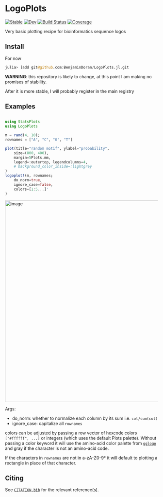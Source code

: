 # LogoPlots

[![Stable](https://img.shields.io/badge/docs-stable-blue.svg)](https://BenjaminDoran.github.io/LogoPlots.jl/stable/)
[![Dev](https://img.shields.io/badge/docs-dev-blue.svg)](https://BenjaminDoran.github.io/LogoPlots.jl/dev/)
[![Build Status](https://github.com/BenjaminDoran/LogoPlots.jl/actions/workflows/CI.yml/badge.svg?branch=main)](https://github.com/BenjaminDoran/LogoPlots.jl/actions/workflows/CI.yml?query=branch%3Amain)
[![Coverage](https://codecov.io/gh/BenjaminDoran/LogoPlots.jl/branch/main/graph/badge.svg)](https://codecov.io/gh/BenjaminDoran/LogoPlots.jl)

Very basic plotting recipe for bioinformatics sequence logos

## Install 

For now

```julia
julia> ]add git@github.com:BenjaminDoran/LogoPlots.jl.git
```

**WARNING**: this repository is likely to change, at this point I am making no promises of stability.

After it is more stable, I will probably register in the main registry

## Examples 

```julia

using StatsPlots
using LogoPlots

m = rand(4, 10);
rownames = ["A", "C", "G", "T"]

plot(title="random motif", ylabel="probability", 
    size=(800, 400), 
    margin=5Plots.mm, 
    legend=:outertop, legendcolumns=4,
    # background_color_inside=:lightgrey
)
logoplot!(m, rownames; 
    do_norm=true, 
    ignore_case=false, 
    colors=[1:5...]'
)
```

<img width="663" alt="image" src="https://github.com/BenjaminDoran/LogoPlots.jl/assets/20494558/a9c1f7d9-a520-47eb-9ea8-bcf7065ab8b8">

Args: 
* do_norm: whether to normalize each column by its sum i.e. `col/sum(col)`
* ignore_case: capitalize all `rownames`

colors can be adjusted by passing a row vector of hexcode colors `["#ffffff", ...]` or integers (which uses the default Plots palette). Without passing a color keyword it will use the amino-acid color palette from [`gglogo`](https://github.com/heike/gglogo) and gray if the character is not an amino-acid code. 

If the characters in `rownames` are not in a-zA-Z0-9\* it will default to plotting a rectangle in place of that character.




## Citing

See [`CITATION.bib`](CITATION.bib) for the relevant reference(s).

